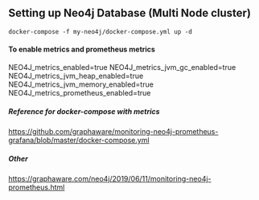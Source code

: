 ## Setting up Neo4j Database (Multi Node cluster)

```
docker-compose -f my-neo4j/docker-compose.yml up -d
```

#### To enable metrics and prometheus metrics

NEO4J_metrics_enabled=true
NEO4J_metrics_jvm_gc_enabled=true
NEO4J_metrics_jvm_heap_enabled=true
NEO4J_metrics_jvm_memory_enabled=true
NEO4J_metrics_prometheus_enabled=true


##### Reference for docker-compose with metrics
https://github.com/graphaware/monitoring-neo4j-prometheus-grafana/blob/master/docker-compose.yml

##### Other
https://graphaware.com/neo4j/2019/06/11/monitoring-neo4j-prometheus.html
